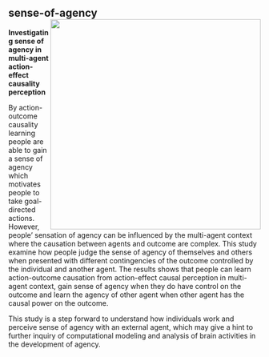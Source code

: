 ## sense-of-agency <img src="" align="right" width="420px">
**Investigating sense of agency in multi-agent action-effect causality perception**

By action-outcome causality learning people are able to gain a sense of agency which motivates people to take goal-directed actions. However, people’ sensation of agency can be influenced by the multi-agent context where the causation between agents and outcome are complex. This study examine how people judge the sense of agency of themselves and others when presented with different contingencies of the outcome controlled by the individual and another agent. The results shows that people can learn action-outcome causation from action-effect causal perception in multi-agent context, gain sense of agency when they do have control on the outcome and learn the agency of other agent when other agent has the causal power on the outcome.


This study is a step forward to understand how individuals work and perceive sense of agency with an external agent, which may give a hint to further inquiry of computational modeling and analysis of brain activities in the development of agency.
